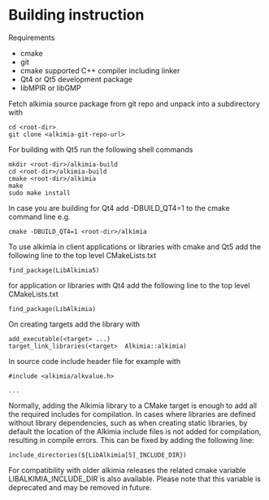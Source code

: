 # Building instruction

Requirements
* cmake
* git
* cmake supported C++ compiler including linker
* Qt4 or Qt5 development package
* libMPIR or libGMP

Fetch alkimia source package from git repo and unpack into a subdirectory with

    cd <root-dir>
    git clone <alkimia-git-repo-url>


For building with Qt5 run the following shell commands

    mkdir <root-dir>/alkimia-build
    cd <root-dir>/alkimia-build
    cmake <root-dir>/alkimia
    make
    sudo make install


In case you are building for Qt4 add -DBUILD_QT4=1 to the cmake command line e.g.

    cmake -DBUILD_QT4=1 <root-dir>/alkimia


To use alkimia in client applications or libraries with cmake and Qt5 add the following line to the top level CMakeLists.txt

    find_package(LibAlkimia5)


for application or libraries with Qt4 add the following line to the top level CMakeLists.txt

    find_package(LibAlkimia)


On creating targets add the library with

    add_executable(<target> ...)
    target_link_libraries(<target>  Alkimia::alkimia)


In source code include header file for example with

    #include <alkimia/alkvalue.h>

    ...

Normally, adding the Alkimia library to a CMake target is enough to add all the required includes
for compilation. In cases where libraries are defined without library dependencies, such as when
creating static libraries, by default the location of the Alkimia include files is not added for
compilation, resulting in compile errors. This can be fixed by adding the following line:

    include_directories(${LibAlkimia[5]_INCLUDE_DIR})

For compatibility with older alkimia releases the related cmake variable LIBALKIMIA_INCLUDE_DIR
is also available. Please note that this variable is deprecated and may be removed in future.
